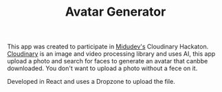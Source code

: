 ﻿---
title: "Avatar Generator"
description: "Cloudinary based avatar generator"
pubDate: "2023-03-04 00:00:00"
heroImage: "/projects/avatar-generator.webp"
technologies:
  - "React"
  - "Cloudinary"
repoURL: "https://github.com/nedilio/avatar-generator-cloudinary"
deployURL: "https://avatar-generator-cloudinary.vercel.app/"
---

This app was created to participate in [Midudev's](https://www.twitch.tv/midudev) Cloudinary Hackaton.
[Cloudinary](https://cloudinary.com/) is an image and video processing library and uses AI, this app upload a photo and search for faces to generate an avatar that canbbe downloaded. You don't want to upload a photo without a fece on it.

Developed in React and uses a Dropzone to upload the file.
